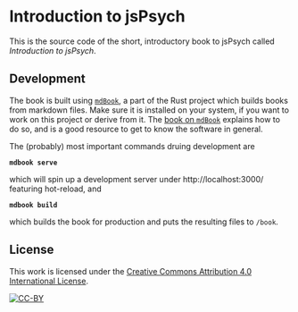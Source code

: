 # Introduction to jsPsych

This is the source code of the short, introductory book to jsPsych called _Introduction to jsPsych_.

## Development

The book is built using [`mdBook`][mdbook-repo], a part of the Rust project which builds books from markdown files. Make sure it is installed on your system, if you want to work on this project or derive from it. The [book on `mdBook`][mdbook-book] explains how to do so, and is a good resource to get to know the software in general.

The (probably) most important commands druing development are

**`mdbook serve`**

which will spin up a development server under http://localhost:3000/ featuring hot-reload, and

**`mdbook build`**

which builds the book for production and puts the resulting files to `/book`.

## License

This work is licensed under the [Creative Commons Attribution 4.0 International License][cc-by].

[![CC-BY](https://i.creativecommons.org/l/by/4.0/88x31.png)][cc-by]

[mdbook-repo]: https://github.com/rust-lang/mdBook
[mdbook-book]: https://rust-lang.github.io/mdBook/index.html
[cc-by]: https://creativecommons.org/licenses/by/4.0/
